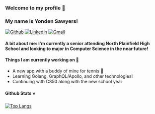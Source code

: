 ### Welcome to my profile 👋 
### My name is Yonden Sawyers!

[![Github](https://img.shields.io/badge/-Github-000?style=flat&logo=Github&logoColor=white)](https://github.com/BigBellyBigDreams)
[![Linkedin](https://img.shields.io/badge/-LinkedIn-blue?style=flat&logo=Linkedin&logoColor=white)](https://www.linkedin.com/in/yonden-sawyers/)
[![Gmail](https://img.shields.io/badge/-Gmail-c14438?style=flat&logo=Gmail&logoColor=white)](mailto:YondenJ.Sawyers09@gmail.com)

#### A bit about me: I'm currently a senior attending North Plainfield High School and looking to major in Computer Science in the near future!

#### Things I am currently working on 🌱
- A new app with a buddy of mine for tennis 🎾
- Learning Golang, GraphQL/Apollo, and other technologies!
- Continuing with CS50 along with the new school year

#### Github Stats ⭐

[![Top Langs](https://github-readme-stats.vercel.app/api/top-langs/?username=BigBellyBigDreams&layout=compact)](https://github.com/BigBellyBigDreams/github-readme-stats)

